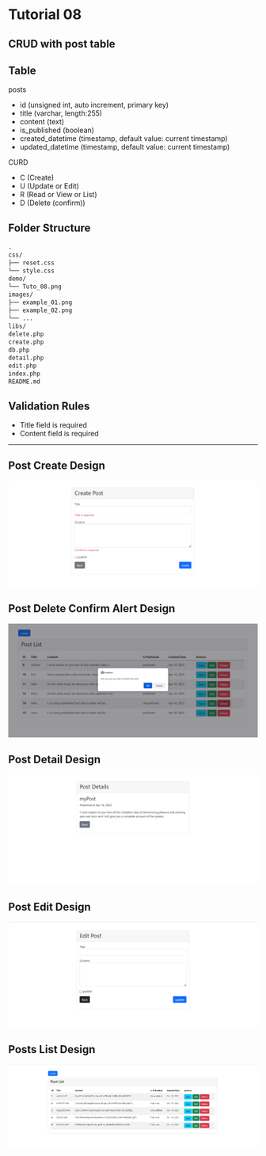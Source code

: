 # Tutorial 08

## CRUD with post table

## Table

posts
- id (unsigned int, auto increment, primary key)
- title (varchar, length:255)
- content (text)
- is_published (boolean)
- created_datetime (timestamp, default value: current timestamp)
- updated_datetime (timestamp, default value: current timestamp)

CURD
- C  (Create)
- U  (Update or Edit)
- R  (Read or View or List)
- D  (Delete (confirm))

## Folder Structure
```
.
css/
├── reset.css
└── style.css
demo/
└── Tuto_08.png
images/
├── example_01.png
├── example_02.png
└── ...
libs/
delete.php
create.php
db.php
detail.php
edit.php
index.php
README.md
```

## Validation Rules
- Title field is required
- Content field is required

<hr>

## Post Create Design
![post_create.png](demo/post_create.png)

## Post Delete Confirm Alert Design
![post_delete.png](demo/post_delete.png)

## Post Detail Design

![post_detail.png](demo/post_detail.png)

## Post Edit Design

![post_edit.png](demo/post_edit.png)

## Posts List Design

![post_list.png](demo/post_list.png)
